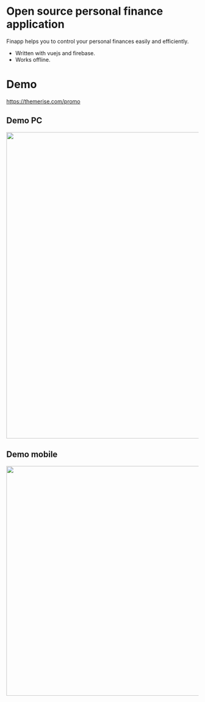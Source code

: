 # Open source personal finance application

Finapp helps you to control your personal finances easily and efficiently.

* Written with vuejs and firebase.
* Works offline.

# Demo
https://themerise.com/promo

## Demo PC
<img src="https://user-images.githubusercontent.com/1069998/36832824-18fe290a-1d68-11e8-87fa-ac715badac7d.gif" width="800">

## Demo mobile
<img src="https://user-images.githubusercontent.com/1069998/36832823-18c76492-1d68-11e8-8acc-e113dd86645e.gif" height="600">
